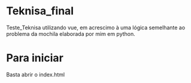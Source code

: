 # Teknisa_final
Teste_Teknisa utilizando vue, em acrescimo à uma lógica semelhante ao problema da mochila elaborada por mim em python.

# Para iniciar 
Basta abrir o index.html
